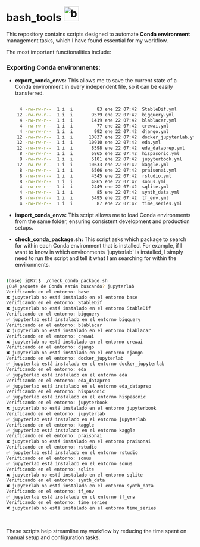 # bash_tools <img src="https://github.com/odb/official-bash-logo/raw/master/assets/Logos/Icons/PNG/64x64.png" alt="bash" width="40" height="40" style="max-width: 100%;">

This repository contains scripts designed to automate **Conda environment** management tasks, which I have found essential for my workflow.

The most important functionalities include:

### Exporting Conda environments: 

- **export_conda_envs:** This allows me to save the current state of a Conda environment in every independent file, so it can be easily transferred.

```bash

     4 -rw-rw-r--  1 i  i         83 ene 22 07:42  StableDif.yml
    12 -rw-rw-r--  1 i  i       9579 ene 22 07:42  bigquery.yml
     4 -rw-rw-r--  1 i  i       1419 ene 22 07:42  blablacar.yml
     4 -rw-rw-r--  1 i  i         77 ene 22 07:42  crewai.yml
     4 -rw-rw-r--  1 i  i        992 ene 22 07:42  django.yml
    12 -rw-rw-r--  1 i  i      10837 ene 22 07:42  docker_jupyterlab.yml
    12 -rw-rw-r--  1 i  i      10910 ene 22 07:42  eda.yml
    12 -rw-rw-r--  1 i  i       8598 ene 22 07:42  eda_dataprep.yml
     8 -rw-rw-r--  1 i  i       6865 ene 22 07:42  hispasonic.yml
     8 -rw-rw-r--  1 i  i       5101 ene 22 07:42  jupyterbook.yml
    12 -rw-rw-r--  1 i  i      10633 ene 22 07:42  kaggle.yml
     8 -rw-rw-r--  1 i  i       6566 ene 22 07:42  praisonai.yml
     8 -rw-rw-r--  1 i  i       4545 ene 22 07:42  rstudio.yml
     8 -rw-rw-r--  1 i  i       4865 ene 22 07:42  sonus.yml
     4 -rw-rw-r--  1 i  i       2449 ene 22 07:42  sqlite.yml
     4 -rw-rw-r--  1 i  i         85 ene 22 07:42  synth_data.yml
     8 -rw-rw-r--  1 i  i       5495 ene 22 07:42  tf_env.yml
     4 -rw-rw-r--  1 i  i         87 ene 22 07:42  time_series.yml
```


- **import_conda_envs:** This script allows me to load Conda environments from the same folder, ensuring consistent development and production setups.


- **check_conda_package.sh:** This script asks which package to search for within each Conda environment that is installed. For example, if I want to know in which environments 'jupyterlab' is installed, I simply need to run the script and tell it what I am searching for within the environments.

```bash

(base) i@R7:$ ./check_conda_package.sh 
¿Qué paquete de Conda estás buscando? jupyterlab
Verificando en el entorno: base
❌ jupyterlab no está instalado en el entorno base
Verificando en el entorno: StableDif
❌ jupyterlab no está instalado en el entorno StableDif
Verificando en el entorno: bigquery
✅ jupyterlab está instalado en el entorno bigquery
Verificando en el entorno: blablacar
❌ jupyterlab no está instalado en el entorno blablacar
Verificando en el entorno: crewai
❌ jupyterlab no está instalado en el entorno crewai
Verificando en el entorno: django
❌ jupyterlab no está instalado en el entorno django
Verificando en el entorno: docker_jupyterlab
✅ jupyterlab está instalado en el entorno docker_jupyterlab
Verificando en el entorno: eda
✅ jupyterlab está instalado en el entorno eda
Verificando en el entorno: eda_dataprep
✅ jupyterlab está instalado en el entorno eda_dataprep
Verificando en el entorno: hispasonic
✅ jupyterlab está instalado en el entorno hispasonic
Verificando en el entorno: jupyterbook
❌ jupyterlab no está instalado en el entorno jupyterbook
Verificando en el entorno: jupyterlab
✅ jupyterlab está instalado en el entorno jupyterlab
Verificando en el entorno: kaggle
✅ jupyterlab está instalado en el entorno kaggle
Verificando en el entorno: praisonai
❌ jupyterlab no está instalado en el entorno praisonai
Verificando en el entorno: rstudio
✅ jupyterlab está instalado en el entorno rstudio
Verificando en el entorno: sonus
✅ jupyterlab está instalado en el entorno sonus
Verificando en el entorno: sqlite
❌ jupyterlab no está instalado en el entorno sqlite
Verificando en el entorno: synth_data
❌ jupyterlab no está instalado en el entorno synth_data
Verificando en el entorno: tf_env
✅ jupyterlab está instalado en el entorno tf_env
Verificando en el entorno: time_series
❌ jupyterlab no está instalado en el entorno time_series

```

<br>

These scripts help streamline my workflow by reducing the time spent on manual setup and configuration tasks.
